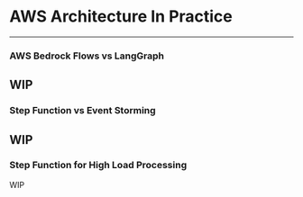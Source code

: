 # AWS Architecture In Practice
---
### AWS Bedrock Flows vs LangGraph 
WIP
---
### Step Function vs Event Storming
WIP
---
### Step Function for High Load Processing
WIP
